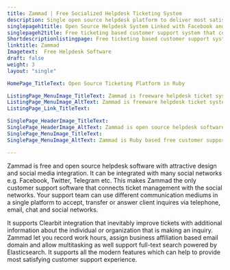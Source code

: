 ```yaml
---
title: Zammad | Free Socialized Helpdesk Ticketing System
description: Single open source helpdesk platform to deliver most satisfying customer support experience from your telephone, email, live chat and website.
singlepageh1title: Open Source Helpdesk System Linked with Facebook and Twitter
singlepageh2title: Free ticketing based customer support system that connects ticket management with popular social networks and email service to provide advanced customer support
Shortdescriptionlistingpage: Free ticketing based customer support system that connects ticket management with popular social networks and email service to provide advanced customer support
linktitle: Zammad
Imagetext:  Free Helpdesk Software 
draft: false
weight: 3
layout: "single"

HomePage_TitleText: Open Source Ticketing Platform in Ruby

ListingPage_MenuImage_TitleText: Zammad is freeware helpdesk ticket system
ListingPage_MenuImage_AltText: Zammad is freeware helpdesk ticket system
ListingPage_Link_TitleText: 

SinglePage_HeaderImage_TitleText: 
SinglePage_HeaderImage_AltText: Zammad is open source helpdesk software linked with Facebook and twitter
SinglePage_MenuImage_TitleText: 
SinglePage_MenuImage_AltText: Zammad is Ruby based free customer support technology

---
```


Zammad is free and open source helpdesk software with attractive design and social media integration. It can be integrated with many social networks e.g. Facebook, Twitter, Telegram etc. This makes Zammad the only customer support software that connects ticket management with the social networks. Your support team can use different communication mediums in a single platform to accept, transfer or answer client inquires via telephone, email, chat and social networks.

It supports Clearbit integration that inevitably improve tickets with additional information about the individual or organization that is making an inquiry. Zammad let you record work hours, assign business affiliation based email domain and allow multitasking as well support full-text search powered by Elasticsearch. It supports all the modern features which can help to provide most satisfying customer support experience.